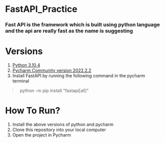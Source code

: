 # FastAPI_Practice
### Fast API is the framework which is built using python language and the api are really fast as the name is suggesting
# Versions 
1. [Python 3.10.4](https://www.python.org/downloads/release/python-3104/)
2. [Pycharm Community version 2022.2.2](https://www.jetbrains.com/pycharm/download/download-thanks.html?platform=windows&code=PCC)
3. Install FastAPI by running the following command in the pycharm terminal
 > &nbsp; python -m pip install "fastapi[all]"
# How To Run?
  1. Install the above versions of python and pycharm
  2. Clone this repository into your local computer
  3. Open the project in Pycharm
